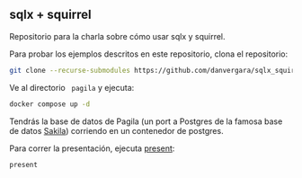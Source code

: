 ## sqlx + squirrel

Repositorio para la charla sobre cómo usar sqlx y squirrel.

Para probar los ejemplos descritos en este repositorio, clona el repositorio:

```sh
git clone --recurse-submodules https://github.com/danvergara/sqlx_squirrel
```

Ve al directorio ` pagila` y ejecuta:

```sh
docker compose up -d
```

Tendrás la base de datos de Pagila (un port a Postgres de la famosa base de datos [Sakila](https://dev.mysql.com/doc/sakila/en/)) corriendo en un contenedor de postgres.

Para correr la presentación, ejecuta [present](https://pkg.go.dev/golang.org/x/tools/present):

```sh
present
```
